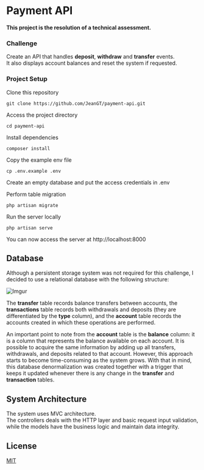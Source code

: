 # Payment API

**This project is the resolution of a technical assessment.**  

### Challenge

Create an API that handles **deposit**, **withdraw** and **transfer** events.  
It also displays account balances and reset the system if requested.  
    
### Project Setup

Clone this repository

    git clone https://github.com/JeanGT/payment-api.git

Access the project directory

    cd payment-api

Install dependencies

    composer install

Copy the example env file

    cp .env.example .env

Create an empty database and put the access credentials in .env

Perform table migration

    php artisan migrate

Run the server locally

    php artisan serve

You can now access the server at http://localhost:8000

## Database

Although a persistent storage system was not required for this challenge, I decided to use a relational database with the following structure:  

![Imgur](https://i.imgur.com/3kkK6rZ.png)


The **transfer** table records balance transfers between accounts, the **transactions** table records both withdrawals and deposits (they are differentiated by the **type** column), and the **account** table records the accounts created in which these operations are performed.  

An important point to note from the **account** table is the **balance** column: it is a column that represents the balance available on each account.
It is possible to acquire the same information by adding up all transfers, withdrawals, and deposits related to that account. However, this approach starts to become time-consuming as the system grows.
With that in mind, this database denormalization was created together with a trigger that keeps it updated whenever there is any change in the **transfer** and **transaction** tables.  

## System Architecture

The system uses MVC architecture.  
The controllers deals with the HTTP layer and basic request input validation,  
while the models have the business logic and maintain data integrity.  

## License
[MIT](https://choosealicense.com/licenses/mit/)
